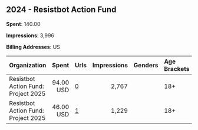 ## 2024 - Resistbot Action Fund 
**Spent**: 140.00

**Impressions**: 3,996

**Billing Addresses**: US

|Organization|Spent|Urls|Impressions|Genders|Age Brackets|Country Codes|
|:---|---:|:---|---:|:---|:---|:---|
|Resistbot Action Fund: Project 2025|94.00 USD|[0](https://www.snap.com/political-ads/asset/167563e585f07dac4d63b9be780caac35ffffbd22f14c33bd6d6540d9c9a0074?mediaType=png)|2,767||18+|united states|
|Resistbot Action Fund: Project 2025|46.00 USD|[1](https://www.snap.com/political-ads/asset/167563e585f07dac4d63b9be780caac35ffffbd22f14c33bd6d6540d9c9a0074?mediaType=png)|1,229||18+|united states|
